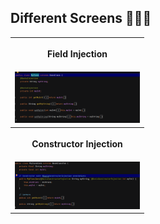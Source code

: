 

## Different Screens 📱📲📳
<table style="width:100%">
  <tr>
    <th><p p align="center"> Field Injection  </p> </th>
  </tr>
  <tr>
    <td><div  align="center"><img src = "./utils/sastaFieldInjection.png" width="200px" /> </div></td>
  </tr>
 <tr>
    <th><p p align="center"> Constructor Injection  </p> </th>
  </tr>
  <tr>
    <td><div  align="center"><img src = "./utils/sastaConstructorInjection.png" width="200px" /> </div></td>
  </tr>

</table>



